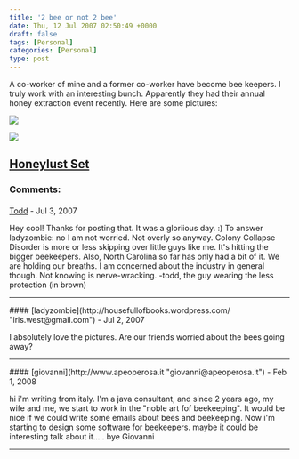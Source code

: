 ```yaml
---
title: '2 bee or not 2 bee'
date: Thu, 12 Jul 2007 02:50:49 +0000
draft: false
tags: [Personal]
categories: [Personal]
type: post
---
```


A co-worker of mine and a former co-worker have become bee keepers. I truly work with an interesting bunch. Apparently they had their annual honey extraction event recently. Here are some pictures:

![](http://farm2.static.flickr.com/1334/774443137_0fc4cd5466.jpg)

![](http://farm2.static.flickr.com/1249/775319992_c0b95e2851.jpg)

[Honeylust Set](http://flickr.com/photos/katiejamison/sets/72157600758078741/)
---
### Comments:
####
[Todd](http://www.dma.org/cgi-bin/cgiwrap/tw/toddblog "taw@pobox.com") - <time datetime="2007-07-18 23:27:33">Jul 3, 2007</time>

Hey cool! Thanks for posting that. It was a gloriious day. :) To answer ladyzombie: no I am not worried. Not overly so anyway. Colony Collapse Disorder is more or less skipping over little guys like me. It's hitting the bigger beekeepers. Also, North Carolina so far has only had a bit of it. We are holding our breaths. I am concerned about the industry in general though. Not knowing is nerve-wracking. -todd, the guy wearing the less protection (in brown)
<hr />
####
[ladyzombie](http://housefullofbooks.wordpress.com/ "iris.west@gmail.com") - <time datetime="2007-07-17 01:02:35">Jul 2, 2007</time>

I absolutely love the pictures. Are our friends worried about the bees going away?
<hr />
####
[giovanni](http://www.apeoperosa.it "giovanni@apeoperosa.it") - <time datetime="2008-02-04 13:11:17">Feb 1, 2008</time>

hi i'm writing from italy. I'm a java consultant, and since 2 years ago, my wife and me, we start to work in the "noble art fof beekeeping". It would be nice if we could write some emails about bees and beekeeping. Now i'm starting to design some software for beekeepers. maybe it could be interesting talk about it..... bye Giovanni
<hr />
